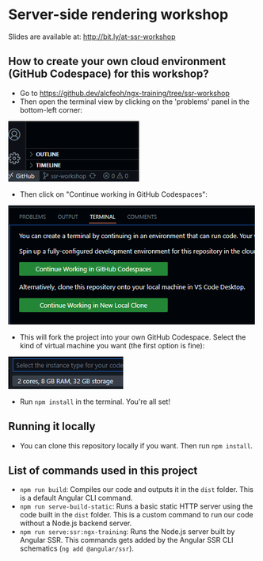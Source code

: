 # Server-side rendering workshop

Slides are available at: http://bit.ly/at-ssr-workshop

## How to create your own cloud environment (GitHub Codespace) for this workshop?
- Go to https://github.dev/alcfeoh/ngx-training/tree/ssr-workshop
- Then open the terminal view by clicking on the 'problems' panel in the bottom-left corner:

![img_1.png](img_1.png)
- Then click on "Continue working in GitHub Codespaces":

![img.png](img.png)
- This will fork the project into your own GitHub Codespace. Select the kind of virtual machine you want (the first option is fine):

![img_2.png](img_2.png)
- Run `npm install` in the terminal. You're all set!

## Running it locally
- You can clone this repository locally if you want. Then run `npm install`.

## List of commands used in this project

- `npm run build`: Compiles our code and outputs it in the `dist` folder. This is a default Angular CLI command.
- `npm run serve-build-static`: Runs a basic static HTTP server using the code built in the `dist` folder. This is a custom command to run our code without a Node.js backend server.
- `npm run serve:ssr:ngx-training`: Runs the Node.js server built by Angular SSR. This commands gets added by the Angular SSR CLI schematics (`ng add @angular/ssr`).
